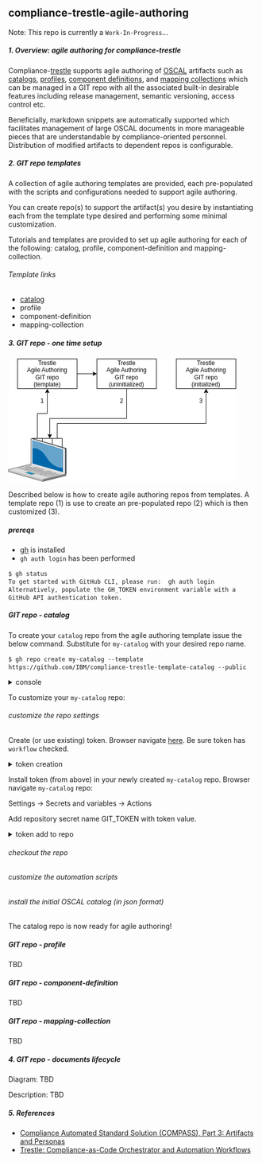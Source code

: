 ## compliance-trestle-agile-authoring

Note: This repo is currently a `Work-In-Progress`...

##### 1. Overview: agile authoring for compliance-trestle

Compliance-[trestle](https://github.com/IBM/compliance-trestle)
supports agile authoring of 
[OSCAL](https://pages.nist.gov/OSCAL/) 
artifacts such as 
[catalogs](https://pages.nist.gov/OSCAL/reference/latest/catalog/json-outline/), 
[profiles](https://pages.nist.gov/OSCAL/reference/latest/profile/json-outline/),
[component definitions](https://pages.nist.gov/OSCAL/reference/latest/component-definition/json-outline/),
and
[mapping collections](https://pages.nist.gov/OSCAL/reference/develop/mapping/json-outline/)
which can be managed in a GIT repo with all the associated built-in desirable features including release management, semantic versioning, access control etc.

Beneficially, markdown snippets are automatically supported which facilitates management of large OSCAL documents in more manageable pieces that are understandable by compliance-oriented personnel.
Distribution of modified artifacts to dependent repos is configurable.

##### 2. GIT repo templates

A collection of agile authoring templates are provided, each pre-populated with the scripts and
configurations needed to support agile authoring.

You can create repo(s) to support the artifact(s) you desire by instantiating each from the template type desired and performing some minimal customization.

Tutorials and templates are provided to set up agile authoring for each of the following: catalog, profile, component-definition and mapping-collection.

###### Template links

- [catalog](https://github.com/IBM/compliance-trestle-template-catalog)
- profile
- component-definition
- mapping-collection

##### 3. GIT repo - one time setup

![onetime-setup](./drawio/onetime-setup.drawio.png)

Described below is how to create agile authoring repos from templates.
A template repo (1) is use to create an pre-populated repo (2) which is then customized (3).

##### prereqs

- [gh](https://github.com/cli/cli#github-cli) is installed
- `gh auth login` has been performed


```
$ gh status
To get started with GitHub CLI, please run:  gh auth login
Alternatively, populate the GH_TOKEN environment variable with a GitHub API authentication token.
```

##### GIT repo - catalog

To create your `catalog` repo from the agile authoring template issue the below command.
Substitute for `my-catalog` with your desired repo name.

```
$ gh repo create my-catalog --template https://github.com/IBM/compliance-trestle-template-catalog --public
```

<details>
<summary>console</summary>
Created repository degenaro/my-catalog on GitHub
</details>

To customize your `my-catalog` repo:

###### customize the repo settings

Create (or use existing) token. 
Browser navigate [here](https://github.com/settings/tokens).
Be sure token has `workflow` checked.

<details>
<summary>token creation</summary>
<img src="images/token-create.png" width="500" height="600">
</details>

Install token (from above) in your newly created `my-catalog` repo.
Browser navigate `my-catalog` repo:

Settings -> Secrets and variables -> Actions

Add repository secret name GIT_TOKEN with token value.

<details>
<summary>token add to repo</summary>
<img src="images/token-catalog.png" width="500" height="600">
</details>

###### checkout the repo
###### customize the automation scripts
###### install the initial OSCAL catalog (in json format)

The catalog repo is now ready for agile authoring!


##### GIT repo - profile

TBD

##### GIT repo - component-definition

TBD

##### GIT repo - mapping-collection

TBD

##### 4. GIT repo - documents lifecycle

Diagram: TBD

Description: TBD

##### 5. References

- [Compliance Automated Standard Solution (COMPASS), Part 3: Artifacts and Personas](https://dzone.com/articles/compliance-automated-standard-solution-compass-part-3-artifacts-and-personas)
- [Trestle: Compliance-as-Code Orchestrator and Automation Workflows](https://csrc.nist.gov/csrc/media/Presentations/2022/oscal-mini-workshop-2-ibm-s-trestle/IBM_Trestle.pdf)